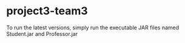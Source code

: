 # project3-team3
To run the latest versions, simply run the executable JAR files named Student.jar and Professor.jar